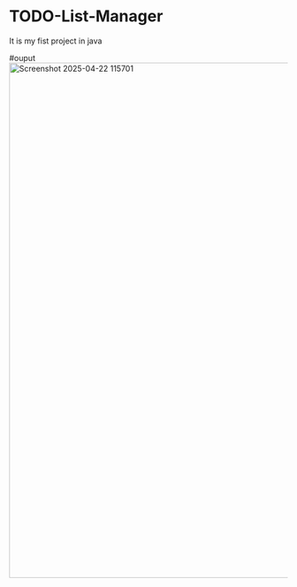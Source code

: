 # TODO-List-Manager
 It is my fist project in java



 #ouput
 <img width="1455" height="931" alt="Screenshot 2025-04-22 115701" src="https://github.com/user-attachments/assets/09f21bbf-76c9-4473-b942-7d0cd0326ee2" />

